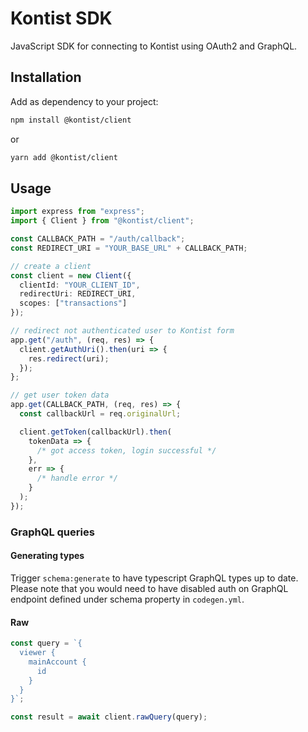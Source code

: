 # Kontist SDK

JavaScript SDK for connecting to Kontist using OAuth2 and GraphQL.

## Installation

Add as dependency to your project:

```bash
npm install @kontist/client
```

or

```bash
yarn add @kontist/client
```

## Usage

```typescript
import express from "express";
import { Client } from "@kontist/client";

const CALLBACK_PATH = "/auth/callback";
const REDIRECT_URI = "YOUR_BASE_URL" + CALLBACK_PATH;

// create a client
const client = new Client({
  clientId: "YOUR_CLIENT_ID",
  redirectUri: REDIRECT_URI,
  scopes: ["transactions"]
});

// redirect not authenticated user to Kontist form
app.get("/auth", (req, res) => {
  client.getAuthUri().then(uri => {
    res.redirect(uri);
  });
};

// get user token data
app.get(CALLBACK_PATH, (req, res) => {
  const callbackUrl = req.originalUrl;

  client.getToken(callbackUrl).then(
    tokenData => {
      /* got access token, login successful */
    },
    err => {
      /* handle error */
    }
  );
});
```

### GraphQL queries

#### Generating types

Trigger `schema:generate` to have typescript GraphQL types up to date. Please note that you would need to have disabled auth on GraphQL endpoint defined under schema property in `codegen.yml`.

#### Raw

```typescript
const query = `{
  viewer {
    mainAccount {
      id
    }
  }
}`;

const result = await client.rawQuery(query);
```
